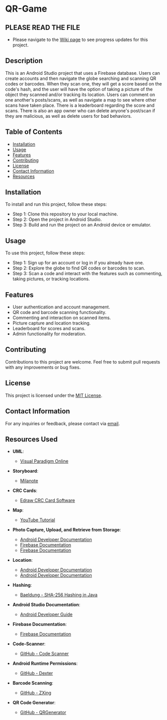 # QR-Game

## PLEASE READ THE FILE

- Please navigate to the [Wiki page](#) to see progress updates for this project.

## Description

This is an Android Studio project that uses a Firebase database. Users can create accounts and then navigate the globe searching and scanning QR codes or barcodes. When they scan one, they will get a score based on the code's hash, and the user will have the option of taking a picture of the object they scanned and/or tracking its location. Users can comment on one another's posts/scans, as well as navigate a map to see where other scans have taken place. There is a leaderboard regarding the score and scans. There is also an app owner who can delete anyone's post/scan if they are malicious, as well as delete users for bad behaviors.

## Table of Contents

- [Installation](#installation)
- [Usage](#usage)
- [Features](#features)
- [Contributing](#contributing)
- [License](#license)
- [Contact Information](#contact-information)
- [Resources](#resources-used)

## Installation

To install and run this project, follow these steps:
- Step 1: Clone this repository to your local machine.
- Step 2: Open the project in Android Studio.
- Step 3: Build and run the project on an Android device or emulator.

## Usage

To use this project, follow these steps:
- Step 1: Sign up for an account or log in if you already have one.
- Step 2: Explore the globe to find QR codes or barcodes to scan.
- Step 3: Scan a code and interact with the features such as commenting, taking pictures, or tracking locations.

## Features

- User authentication and account management.
- QR code and barcode scanning functionality.
- Commenting and interaction on scanned items.
- Picture capture and location tracking.
- Leaderboard for scores and scans.
- Admin functionality for moderation.

## Contributing

Contributions to this project are welcome. Feel free to submit pull requests with any improvements or bug fixes.

## License

This project is licensed under the [MIT License](LICENSE).

## Contact Information

For any inquiries or feedback, please contact via [email](mailto:navdeep5@ualberta.ca).

## Resources Used

- **UML**:
    - [Visual Paradigm Online](https://online.visual-paradigm.com/)

- **Storyboard**:
    - [Milanote](https://app.milanote.com/)

- **CRC Cards**:
    - [Edraw CRC Card Software](https://www.edrawsoft.com/crc-card-software.html)

- **Map**:
    - [YouTube Tutorial](https://www.youtube.com/watch?v=4JnYKkSSZgc&t=392s&ab_channel=Fr%C3%A9d%C3%A9ricRALLO)

- **Photo Capture, Upload, and Retrieve from Storage**:
    - [Android Developer Documentation](https://developer.android.com/training/camera/photobasics)
    - [Firebase Documentation](https://firebase.google.com/docs/storage/android/upload-files)
    - [Firebase Documentation](https://firebase.google.com/docs/storage/android/download-files)

- **Location**:
    - [Android Developer Documentation](https://developer.android.com/training/location/retrieve-current)
    - [Android Developer Documentation](https://developer.android.com/training/location/request-updates)

- **Hashing**:
    - [Baeldung - SHA-256 Hashing in Java](https://www.baeldung.com/sha-256-hashing-java)

- **Android Studio Documentation**:
    - [Android Developer Guide](https://developer.android.com/guide)

- **Firebase Documentation**:
    - [Firebase Documentation](https://firebase.google.com/docs/build)

- **Code-Scanner**:
    - [GitHub - Code Scanner](https://github.com/yuriy-budiyev/code-scanner)

- **Android Runtime Permissions**:
    - [GitHub - Dexter](https://github.com/Karumi/Dexter)

- **Barcode Scanning**:
    - [GitHub - ZXing](https://github.com/zxing/zxing)

- **QR Code Generator**:
    - [GitHub - QRGenerator](https://github.com/androidmads/QRGenerator)
